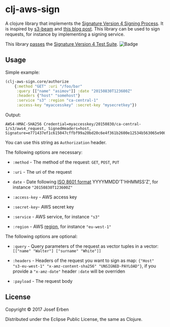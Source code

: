 # clj-aws-sign

A clojure library that implements the [Signature Version 4 Signing Process](http://docs.aws.amazon.com/general/latest/gr/signature-version-4.html). It is inspired by [s3-beam](https://github.com/martinklepsch/s3-beam) and [this blog post](http://sapient-pair.com/blog/2016/03/08/clojure-aws4-auth/). This library can be used to sign requests, for instance by implementing a signing service.

This library [passes](https://circleci.com/gh/jerben/clj-aws-sign) the [Signature Version 4 Test Suite](http://docs.aws.amazon.com/general/latest/gr/signature-v4-test-suite.html). ![Badge](https://circleci.com/gh/jerben/clj-aws-sign.svg?style=shield&circle-token=a896fa25d5dca658b03b43c51c11d6cf25ee8598 "Badge")

## Usage

Simple example:

```clojure
(clj-aws-sign.core/authorize 
    {:method "GET" :uri "/foo/bar" 
     :query [["name" "asimov"]] :date "20150830T123600Z" 
     :headers {"host" "somehost"}
     :service "s3" :region "ca-central-1"
     :access-key "myaccesskey" :secret-key "mysecretkey"})
```

Output:

```
AWS4-HMAC-SHA256 Credential=myaccesskey/20150830/ca-central-1/s3/aws4_request, SignedHeaders=host, Signature=e771437ef1c615047cffbf99a20bd20c6e4f361b2600e12534b563065e900bc7
```

You can use this string as `Authorization` header.

The following options are necessary:

* `:method` - The method of the request: `GET`, `POST`, `PUT`

* `:uri` - The uri of the request 

* `date` - Date following [ISO 8601 format](http://docs.aws.amazon.com/general/latest/gr/sigv4-date-handling.html) YYYYMMDD'T'HHMMSS'Z', for instance `"20150830T123600Z"`

* `:access-key` - AWS access key

* `:secret-key`- AWS secret key 

* `:service` - AWS service, for instance `"s3"` 

* `:region` - AWS [region](http://docs.aws.amazon.com/general/latest/gr/rande.html), for instance `"eu-west-1"`

The following options are optional:

* `:query` - Query parameters of the request as vector tuples in a vector: 
`[["name" "Walter"] ["surname" "White"]]`

* `:headers` - Headers of the request you want to sign as map: 
`{"Host" "s3-eu-west-1" "x-amz-content-sha256" "UNSIGNED-PAYLOAD"}`, if you provide a `"x-amz-date"` header `:date` will be overriden

* `:payload` - The request body 

## License

Copyright © 2017 Josef Erben

Distributed under the Eclipse Public License, the same as Clojure.
